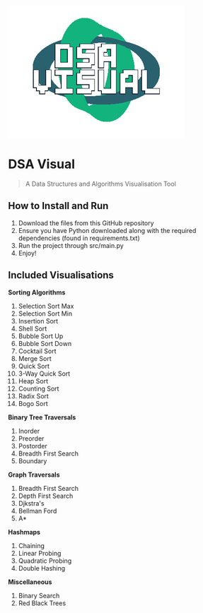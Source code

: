 ![DSA Visual Logo](src/assets/logo.png)

# DSA Visual

> A Data Structures and Algorithms Visualisation Tool

## How to Install and Run

1. Download the files from this GitHub repository
2. Ensure you have Python downloaded along with the required dependencies (found in requirements.txt)
3. Run the project through src/main.py
4. Enjoy!

## Included Visualisations

**Sorting Algorithms**

1. Selection Sort Max
2. Selection Sort Min
3. Insertion Sort
4. Shell Sort
5. Bubble Sort Up
6. Bubble Sort Down
7. Cocktail Sort
8. Merge Sort
9. Quick Sort
10. 3-Way Quick Sort
11. Heap Sort
12. Counting Sort
13. Radix Sort
14. Bogo Sort

**Binary Tree Traversals**

1. Inorder
2. Preorder
3. Postorder
4. Breadth First Search
5. Boundary

**Graph Traversals**

1. Breadth First Search
2. Depth First Search
3. Djkstra's
4. Bellman Ford
5. A\*

**Hashmaps**

1. Chaining
2. Linear Probing
3. Quadratic Probing
4. Double Hashing

**Miscellaneous**

1. Binary Search
2. Red Black Trees
